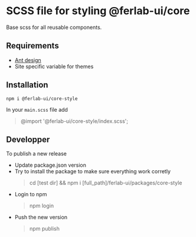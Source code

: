 # SCSS file for styling @ferlab-ui/core

Base scss for all reusable components.

## Requirements

- [Ant design](https://github.com/ant-design/ant-design)
- Site specific variable for themes

## Installation

    npm i @ferlab-ui/core-style

In your `main.scss` file add 

> @import '@ferlab-ui/core-style/index.scss';

## Developper

To publish a new release

- Update package.json version
- Try to install the package to make sure everything work corretly
    > cd [test dir] && npm i [full_path]/ferlab-ui/packages/core-style
- Login to npm
    > npm login
- Push the new version
    > npm publish
